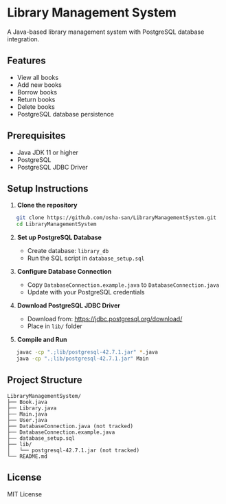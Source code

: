 # Library Management System

A Java-based library management system with PostgreSQL database integration.

## Features
- View all books
- Add new books
- Borrow books
- Return books
- Delete books
- PostgreSQL database persistence

## Prerequisites
- Java JDK 11 or higher
- PostgreSQL
- PostgreSQL JDBC Driver

## Setup Instructions

1. **Clone the repository**
```bash
   git clone https://github.com/osha-san/LibraryManagementSystem.git
   cd LibraryManagementSystem
```

2. **Set up PostgreSQL Database**
   - Create database: `library_db`
   - Run the SQL script in `database_setup.sql`

3. **Configure Database Connection**
   - Copy `DatabaseConnection.example.java` to `DatabaseConnection.java`
   - Update with your PostgreSQL credentials

4. **Download PostgreSQL JDBC Driver**
   - Download from: https://jdbc.postgresql.org/download/
   - Place in `lib/` folder

5. **Compile and Run**
```bash
   javac -cp ".;lib/postgresql-42.7.1.jar" *.java
   java -cp ".;lib/postgresql-42.7.1.jar" Main
```

## Project Structure
```
LibraryManagementSystem/
├── Book.java
├── Library.java
├── Main.java
├── User.java
├── DatabaseConnection.java (not tracked)
├── DatabaseConnection.example.java
├── database_setup.sql
├── lib/
│   └── postgresql-42.7.1.jar (not tracked)
└── README.md
```

## License
MIT License